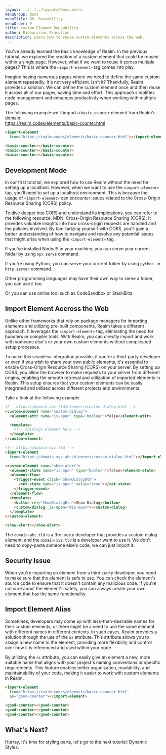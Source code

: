 ```yaml
---
layout: ../../../layouts/Docs.astro
menuGroup: docs
menuTitle: 09. Reusability
menuOrder: 9
title: Custom Element Reusability
author: Ribhararnus Pracutian
description: Learn how to reuse custom elements across the web.
---
```


You've already learned the basic knowledge of Realm. In the previous tutorial, we explored the creation of a custom element that could be reused within a single page. However, what if we want to reuse it across multiple pages? This is where the `<import-element>` tag comes into play.

Imagine having numerous pages where we need to define the same custom element repeatedly. It's not very efficient, isn't it? Thankfully, Realm provides a solution. We can define the custom element once and then reuse it across all of our pages, saving time and effort. This approach simplifies code management and enhances productivity when working with multiple pages.

The following example we'll import a `basic-counter` element from Realm's domain:  
<anchor-link href="https://realm.codes/elements/basic-counter.html">https://realm.codes/elements/basic-counter.html</anchor-link>

```html
<import-element
  from="https://realm.codes/elements/basic-counter.html"></import-element>

<basic-counter></basic-counter>
<basic-counter></basic-counter>
<basic-counter></basic-counter>
```

<import-element from="https://realm.codes/elements/basic-counter.html"></import-element>
<realm-demo>
<basic-counter></basic-counter>
<basic-counter></basic-counter>
<basic-counter></basic-counter>
</realm-demo>

## Development Mode

In our first tutorial, we explored how to use Realm without the need for setting up a localhost. However, when we want to use the `<import-element>` tag, you'll need to set up a localhost environment. This is because the usage of `<import-element>` can encounter issues related to the Cross-Origin Resource Sharing (CORS) policy.

To dive deeper into CORS and understand its implications, you can refer to the following resource: <anchor-link href="https://developer.mozilla.org/en-US/docs/Web/HTTP/CORS" target="_blank">MDN: Cross-Origin Resource Sharing (CORS)</anchor-link>. It provides valuable insights into how cross-origin requests are handled and the policies involved. By familiarizing yourself with CORS, you'll gain a better understanding of how to navigate and resolve any potential issues that might arise when using the `<import-element>` tag.

If you've installed NodeJS in your machine, you can serve your current folder by using `npx serve` command.

If you're using Python, you can serve your current folder by using `python -m http.server` command.

Other programming languages may have their own way to serve a folder, you can use it too.

Or you can use online tool such as <anchor-link href="https://codesandbox.io" target="_blank">CodeSandbox</anchor-link> or <anchor-link href="https://stackblitz.com/" target="_blank">StackBlitz</anchor-link>.

## Import Element Accross the Web

Unlike other frameworks that rely on package managers for importing elements and utilizing pre-built components, Realm takes a different approach. It leverages the `<import-element>` tag, eliminating the need for bundlers or compiler tools. With Realm, you can directly import and work with someone else's or your own custom elements without complicated setup processes.

To make this seamless integration possible, if you're a third-party developer or even if you wish to share your own public elements, it's essential to enable Cross-Origin Resource Sharing (CORS) on your server. By setting up CORS, you allow the browser to make requests to your server from different origins, enabling the smooth retrieval and utilization of imported elements in Realm. This setup ensures that your custom elements can be easily integrated and utilized across different projects and environments.

Take a look at the following example:

```html
<!-- https://domain-abc.tld/elements/custom-dialog.html -->
<custom-element name="custom-dialog">
  <element-attr name="is-open" type="boolean">false</element-attr>

  <template>
    <!-- <dialog> element here -->
  </template>
</custom-element>

<!-- https://domain-xyz.tld -->
<import-element
  from="https://domain-xyz.abc/elements/custom-dialog.html"></import-element>

<custom-element name="show-alert">
  <element-state name="is-open" type="boolean">false</element-state>
  <element-flow>
    <trigger-event click="ShowDialogBtn">
      <set-state name="is-open" value="true"></set-state>
    </trigger-event>
  </element-flow>
  <template>
    <button ref="ShowDialogBtn">Show Dialog</button>
    <custom-dialog _is-open="#is-open"></custom-dialog>
  </template>
</custom-element>

<show-alert></show-alert>
```

The `domain-abc.tld` is a 3rd-party developer that provides a custom dialog element, and the `domain-xyz.tld` is a developer want to use it. We don't need to copy-paste someone else's code, we can just import it.

## Security Issue

When you're importing an element from a third-party developer, you need to make sure that the element is safe to use. You can check the element's source code to ensure that it doesn't contain any malicious code. If you're not sure about the element's safety, you can always create your own element that has the same functionality.

## Import Element Alias

Sometimes, developers may come up with less-than-desirable names for their custom elements, or there might be a need to use the same element with different names in different contexts. In such cases, Realm provides a solution through the use of the `as` attribute. This attribute allows you to assign a new name to the element, providing more flexibility and control over how it is referenced and used within your code.

By utilizing the `as` attribute, you can easily give an element a new, more suitable name that aligns with your project's naming conventions or specific requirements. This feature enables better organization, readability, and maintainability of your code, making it easier to work with custom elements in Realm.

```html
<import-element
  from="https://realm.codes/elements/basic-counter.html"
  as="good-counter"></import-element>

<good-counter></good-counter>
<good-counter></good-counter>
<good-counter></good-counter>
```

<import-element from="https://realm.codes/elements/basic-counter.html" as="good-counter"></import-element>

<realm-demo>
  <good-counter></good-counter>
  <good-counter></good-counter>
  <good-counter></good-counter>
</realm-demo>

## What's Next?

Hurray, It's time for styling parts, let's go to the next tutorial: <anchor-link href="/docs/learn/css">Dynamic Styles</anchor-link>.
